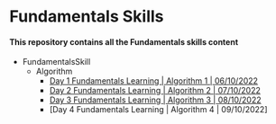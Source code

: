 # Fundamentals Skills

#### This repository contains all the Fundamentals skills content


- FundamentalsSkill
    - Algorithm
        - [Day 1 Fundamentals Learning | Algorithm 1 | 06/10/2022](https://github.com/rohit-753/FundamentalsSkill/tree/main/Day%201%20Fundamentals%20Learning)
        - [Day 2 Fundamentals Learning | Algorithm 2 | 07/10/2022](https://github.com/rohit-753/FundamentalsSkill/tree/main/Day%202%20of%20Fundamentals%20Learning)
        - [Day 3 Fundamentals Learning | Algorithm 3 | 08/10/2022](https://github.com/rohit-753/FundamentalsSkill/tree/main/Day%203%20of%20Fundamentals%20Learning)
        - [Day 4 Fundamentals Learning | Algorithm 4 | 09/10/2022]
      
